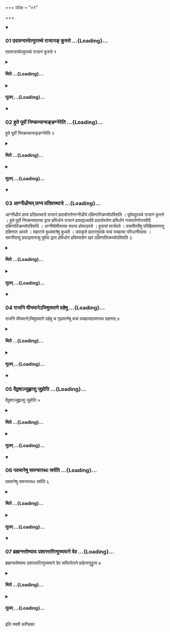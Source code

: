+++
title = "०९"

+++

<div class="js_include" includetitle="true" newlevelforh1="3" unfilled url="/vedAH_yajuH/taittirIyam/sUtram/ApastambaH/shrautam/vishvAsa-prastutiH/14/09/01_evAvandasvetyupasthe_rAjAna~N_kurute.md">
<details open><summary><h3>01 एवावन्दस्वेत्युपस्थे राजानङ् कुरुते ...{Loading}...</h3></summary>

एवावन्दस्वेत्युपस्थे राजानं कुरुते १
</details>
</div>
<div class="js_include collapsed" newlevelforh1="4" title="थिते" unfilled url="/vedAH_yajuH/taittirIyam/sUtram/ApastambaH/shrautam/thite/14/09/01_evAvandasvetyupasthe_rAjAna~N_kurute.md">
<details><summary><h4>थिते ...{Loading}...</h4></summary>

एवावन्दस्वेत्युपस्थे राजानं कुरुते १
</details>
</div>
<div class="js_include collapsed" newlevelforh1="4" title="मूलम्" unfilled url="/vedAH_yajuH/taittirIyam/sUtram/ApastambaH/shrautam/mUlam/14/09/01_evAvandasvetyupasthe_rAjAna~N_kurute.md">
<details><summary><h4>मूलम् ...{Loading}...</h4></summary>

एवावन्दस्वेत्युपस्थे राजानं कुरुते १
</details>
</div>
<div class="js_include" includetitle="true" newlevelforh1="3" unfilled url="/vedAH_yajuH/taittirIyam/sUtram/ApastambaH/shrautam/vishvAsa-prastutiH/14/09/02_hute_pUrvo_niShkramyAnva~N~Nagnereti.md">
<details open><summary><h3>02 हुते पूर्वो निष्क्रम्यान्वङ्ङग्नेरेति ...{Loading}...</h3></summary>

हुते पूर्वो निष्क्रम्यान्वङ्ङग्नेरेति २
</details>
</div>
<div class="js_include collapsed" newlevelforh1="4" title="थिते" unfilled url="/vedAH_yajuH/taittirIyam/sUtram/ApastambaH/shrautam/thite/14/09/02_hute_pUrvo_niShkramyAnva~N~Nagnereti.md">
<details><summary><h4>थिते ...{Loading}...</h4></summary>

हुते पूर्वो निष्क्रम्यान्वङ्ङग्नेरेति २
</details>
</div>
<div class="js_include collapsed" newlevelforh1="4" title="मूलम्" unfilled url="/vedAH_yajuH/taittirIyam/sUtram/ApastambaH/shrautam/mUlam/14/09/02_hute_pUrvo_niShkramyAnva~N~Nagnereti.md">
<details><summary><h4>मूलम् ...{Loading}...</h4></summary>

हुते पूर्वो निष्क्रम्यान्वङ्ङग्नेरेति २
</details>
</div>
<div class="js_include" includetitle="true" newlevelforh1="3" unfilled url="/vedAH_yajuH/taittirIyam/sUtram/ApastambaH/shrautam/vishvAsa-prastutiH/14/09/03_AgnIdhrIyam_prApya_pratiprasthAtre.md">
<details open><summary><h3>03 आग्नीध्रीयम् प्राप्य प्रतिप्रस्थात्रे ...{Loading}...</h3></summary>

आग्नीध्रीयं प्राप्य प्रतिप्रस्थात्रे राजानं प्रदायोत्तरेणाग्नीध्रीयं दक्षिणातिक्रम्योपविशति । पूर्ववदुपस्थे राजानं कुरुते । हुते पूर्वो निष्क्रम्यापरया द्वारा हविर्धानं राजानं प्रपाद्याध्वर्यवे प्रदायोत्तरेण हविर्धानं गत्वापरेणोत्तरवेदिं दक्षिणातिक्रम्योपविशति । अग्नीषोमीयस्या वपाया होमादास्ते । हुतायां मार्जयते । वसतीवरीषु परिह्रियमाणासु दक्षिणात आस्ते । महारात्रे बुध्यमानेषु बुध्यते । उपाकृते प्रातरनुवाके वाचं यच्छत्या परिधानीयायाः । सवनीयासु प्रपाद्यमानासु पूर्वया द्वारा हविर्धानं प्रविश्याग्रेण खरं दक्षिणातिक्रम्योपविशति ३
</details>
</div>
<div class="js_include collapsed" newlevelforh1="4" title="थिते" unfilled url="/vedAH_yajuH/taittirIyam/sUtram/ApastambaH/shrautam/thite/14/09/03_AgnIdhrIyam_prApya_pratiprasthAtre.md">
<details><summary><h4>थिते ...{Loading}...</h4></summary>

आग्नीध्रीयं प्राप्य प्रतिप्रस्थात्रे राजानं प्रदायोत्तरेणाग्नीध्रीयं दक्षिणातिक्रम्योपविशति । पूर्ववदुपस्थे राजानं कुरुते । हुते पूर्वो निष्क्रम्यापरया द्वारा हविर्धानं राजानं प्रपाद्याध्वर्यवे प्रदायोत्तरेण हविर्धानं गत्वापरेणोत्तरवेदिं दक्षिणातिक्रम्योपविशति । अग्नीषोमीयस्या वपाया होमादास्ते । हुतायां मार्जयते । वसतीवरीषु परिह्रियमाणासु दक्षिणात आस्ते । महारात्रे बुध्यमानेषु बुध्यते । उपाकृते प्रातरनुवाके वाचं यच्छत्या परिधानीयायाः । सवनीयासु प्रपाद्यमानासु पूर्वया द्वारा हविर्धानं प्रविश्याग्रेण खरं दक्षिणातिक्रम्योपविशति ३
</details>
</div>
<div class="js_include collapsed" newlevelforh1="4" title="मूलम्" unfilled url="/vedAH_yajuH/taittirIyam/sUtram/ApastambaH/shrautam/mUlam/14/09/03_AgnIdhrIyam_prApya_pratiprasthAtre.md">
<details><summary><h4>मूलम् ...{Loading}...</h4></summary>

आग्नीध्रीयं प्राप्य प्रतिप्रस्थात्रे राजानं प्रदायोत्तरेणाग्नीध्रीयं दक्षिणातिक्रम्योपविशति । पूर्ववदुपस्थे राजानं कुरुते । हुते पूर्वो निष्क्रम्यापरया द्वारा हविर्धानं राजानं प्रपाद्याध्वर्यवे प्रदायोत्तरेण हविर्धानं गत्वापरेणोत्तरवेदिं दक्षिणातिक्रम्योपविशति । अग्नीषोमीयस्या वपाया होमादास्ते । हुतायां मार्जयते । वसतीवरीषु परिह्रियमाणासु दक्षिणात आस्ते । महारात्रे बुध्यमानेषु बुध्यते । उपाकृते प्रातरनुवाके वाचं यच्छत्या परिधानीयायाः । सवनीयासु प्रपाद्यमानासु पूर्वया द्वारा हविर्धानं प्रविश्याग्रेण खरं दक्षिणातिक्रम्योपविशति ३
</details>
</div>
<div class="js_include" includetitle="true" newlevelforh1="3" unfilled url="/vedAH_yajuH/taittirIyam/sUtram/ApastambaH/shrautam/vishvAsa-prastutiH/14/09/04_rAjani_mIyamAne-bhiShUyamANe_graheShu.md">
<details open><summary><h3>04 राजनि मीयमानेऽभिषूयमाणे ग्रहेषु ...{Loading}...</h3></summary>

राजनि मीयमानेऽभिषूयमाणे ग्रहेषु च गृह्यमाणेषु वाचं यच्छत्याग्रयणस्य ग्रहणात् ४
</details>
</div>
<div class="js_include collapsed" newlevelforh1="4" title="थिते" unfilled url="/vedAH_yajuH/taittirIyam/sUtram/ApastambaH/shrautam/thite/14/09/04_rAjani_mIyamAne-bhiShUyamANe_graheShu.md">
<details><summary><h4>थिते ...{Loading}...</h4></summary>

राजनि मीयमानेऽभिषूयमाणे ग्रहेषु च गृह्यमाणेषु वाचं यच्छत्याग्रयणस्य ग्रहणात् ४
</details>
</div>
<div class="js_include collapsed" newlevelforh1="4" title="मूलम्" unfilled url="/vedAH_yajuH/taittirIyam/sUtram/ApastambaH/shrautam/mUlam/14/09/04_rAjani_mIyamAne-bhiShUyamANe_graheShu.md">
<details><summary><h4>मूलम् ...{Loading}...</h4></summary>

राजनि मीयमानेऽभिषूयमाणे ग्रहेषु च गृह्यमाणेषु वाचं यच्छत्याग्रयणस्य ग्रहणात् ४
</details>
</div>
<div class="js_include" includetitle="true" newlevelforh1="3" unfilled url="/vedAH_yajuH/taittirIyam/sUtram/ApastambaH/shrautam/vishvAsa-prastutiH/14/09/05_vaipruShAnjuhvatsu_juhoti.md">
<details open><summary><h3>05 वैप्रुषाञ्जुह्वत्सु जुहोति ...{Loading}...</h3></summary>

वैप्रुषाञ्जुह्वत्सु जुहोति ५
</details>
</div>
<div class="js_include collapsed" newlevelforh1="4" title="थिते" unfilled url="/vedAH_yajuH/taittirIyam/sUtram/ApastambaH/shrautam/thite/14/09/05_vaipruShAnjuhvatsu_juhoti.md">
<details><summary><h4>थिते ...{Loading}...</h4></summary>

वैप्रुषाञ्जुह्वत्सु जुहोति ५
</details>
</div>
<div class="js_include collapsed" newlevelforh1="4" title="मूलम्" unfilled url="/vedAH_yajuH/taittirIyam/sUtram/ApastambaH/shrautam/mUlam/14/09/05_vaipruShAnjuhvatsu_juhoti.md">
<details><summary><h4>मूलम् ...{Loading}...</h4></summary>

वैप्रुषाञ्जुह्वत्सु जुहोति ५
</details>
</div>
<div class="js_include" includetitle="true" newlevelforh1="3" unfilled url="/vedAH_yajuH/taittirIyam/sUtram/ApastambaH/shrautam/vishvAsa-prastutiH/14/09/06_pavamAneShu_samanvArabdhaH_sarpati.md">
<details open><summary><h3>06 पवमानेषु समन्वारब्धः सर्पति ...{Loading}...</h3></summary>

पवमानेषु समन्वारब्धः सर्पति ६
</details>
</div>
<div class="js_include collapsed" newlevelforh1="4" title="थिते" unfilled url="/vedAH_yajuH/taittirIyam/sUtram/ApastambaH/shrautam/thite/14/09/06_pavamAneShu_samanvArabdhaH_sarpati.md">
<details><summary><h4>थिते ...{Loading}...</h4></summary>

पवमानेषु समन्वारब्धः सर्पति ६
</details>
</div>
<div class="js_include collapsed" newlevelforh1="4" title="मूलम्" unfilled url="/vedAH_yajuH/taittirIyam/sUtram/ApastambaH/shrautam/mUlam/14/09/06_pavamAneShu_samanvArabdhaH_sarpati.md">
<details><summary><h4>मूलम् ...{Loading}...</h4></summary>

पवमानेषु समन्वारब्धः सर्पति ६
</details>
</div>
<div class="js_include" includetitle="true" newlevelforh1="3" unfilled url="/vedAH_yajuH/taittirIyam/sUtram/ApastambaH/shrautam/vishvAsa-prastutiH/14/09/07_brahmanstoShyAmaH_prashAstarityuchyamAne_deva.md">
<details open><summary><h3>07 ब्रह्मन्स्तोष्यामः प्रशास्तरित्युच्यमाने देव ...{Loading}...</h3></summary>

ब्रह्मन्स्तोष्यामः प्रशास्तरित्युच्यमाने देव सवितरेतत्ते प्राहेत्यनुद्रुत्य ७
</details>
</div>
<div class="js_include collapsed" newlevelforh1="4" title="थिते" unfilled url="/vedAH_yajuH/taittirIyam/sUtram/ApastambaH/shrautam/thite/14/09/07_brahmanstoShyAmaH_prashAstarityuchyamAne_deva.md">
<details><summary><h4>थिते ...{Loading}...</h4></summary>

ब्रह्मन्स्तोष्यामः प्रशास्तरित्युच्यमाने देव सवितरेतत्ते प्राहेत्यनुद्रुत्य ७
</details>
</div>
<div class="js_include collapsed" newlevelforh1="4" title="मूलम्" unfilled url="/vedAH_yajuH/taittirIyam/sUtram/ApastambaH/shrautam/mUlam/14/09/07_brahmanstoShyAmaH_prashAstarityuchyamAne_deva.md">
<details><summary><h4>मूलम् ...{Loading}...</h4></summary>

ब्रह्मन्स्तोष्यामः प्रशास्तरित्युच्यमाने देव सवितरेतत्ते प्राहेत्यनुद्रुत्य ७
</details>
</div>

  
इति नवमी कण्डिका 

